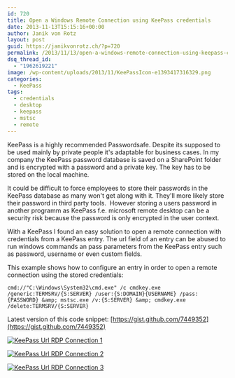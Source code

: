 ```yaml
---
id: 720
title: Open a Windows Remote Connection using KeePass credentials
date: 2013-11-13T15:15:16+00:00
author: Janik von Rotz
layout: post
guid: https://janikvonrotz.ch/?p=720
permalink: /2013/11/13/open-a-windows-remote-connection-using-keepass-credentials/
dsq_thread_id:
  - "1962619221"
image: /wp-content/uploads/2013/11/KeePassIcon-e1393417316329.png
categories:
  - KeePass
tags:
  - credentials
  - desktop
  - keepass
  - mstsc
  - remote
---
```

KeePass is a highly recommended Passwordsafe. Despite its supposed to be used mainly by private people it's adaptable for business cases. In my company the KeePass password database is saved on a SharePoint folder and is encrypted with a password and a private key. The key has to be stored on the local machine.

It could be difficult to force employees to store their passwords in the KeePass database as many won't get along with it. They'll more likely store their password in third party tools. 
However storing a users password in another programm as KeePass f.e. microsoft remote desktop can be a security risk because the password is only encrypted in the user context.
<!--more-->
With a KeePass I found an easy solution to open a remote connection with credentials from a KeePass entry. The url field of an entry can be abused to run windows commands an pass parameters from  the KeePass entry such as password, username or even custom fields.

This example shows how to configure an entry in order to open a remote connection using the stored credentials:

```
cmd://"C:\Windows\System32\cmd.exe" /c cmdkey.exe /generic:TERMSRV/{S:SERVER} /user:{S:DOMAIN}{USERNAME} /pass:{PASSWORD} &amp; mstsc.exe /v:{S:SERVER} &amp; cmdkey.exe /delete:TERMSRV/{S:SERVER}
```

Latest version of this code snippet: [https://gist.github.com/7449352](https://gist.github.com/7449352)

<a href="https://janikvonrotz.ch/wp-content/uploads/2013/11/KeePass-Url-RDP-Connection-1.png">![KeePass Url RDP Connection 1](https://janikvonrotz.ch/wp-content/uploads/2013/11/KeePass-Url-RDP-Connection-1.png)</a>

<a href="https://janikvonrotz.ch/wp-content/uploads/2013/11/KeePass-Url-RDP-Connection-2.png">![KeePass Url RDP Connection 2](https://janikvonrotz.ch/wp-content/uploads/2013/11/KeePass-Url-RDP-Connection-2.png)</a>

<a href="https://janikvonrotz.ch/wp-content/uploads/2013/11/KeePass-Url-RDP-Connection-3.png">![KeePass Url RDP Connection 3](https://janikvonrotz.ch/wp-content/uploads/2013/11/KeePass-Url-RDP-Connection-3.png)</a>